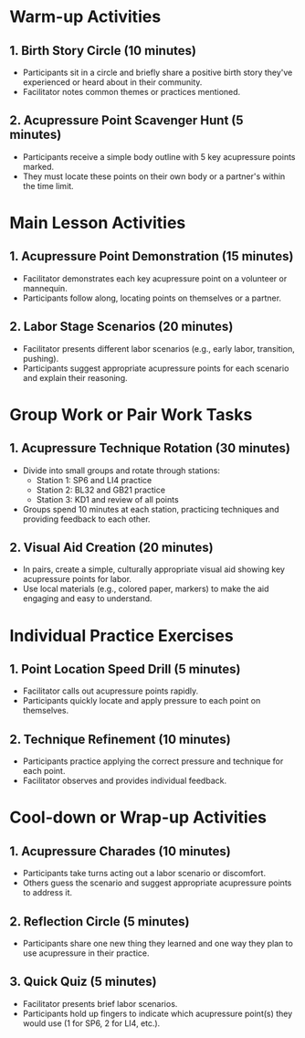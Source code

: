 # Warm-up Activities

## 1. Birth Story Circle (10 minutes)
- Participants sit in a circle and briefly share a positive birth story they've experienced or heard about in their community.
- Facilitator notes common themes or practices mentioned.

## 2. Acupressure Point Scavenger Hunt (5 minutes)
- Participants receive a simple body outline with 5 key acupressure points marked.
- They must locate these points on their own body or a partner's within the time limit.

# Main Lesson Activities

## 1. Acupressure Point Demonstration (15 minutes)
- Facilitator demonstrates each key acupressure point on a volunteer or mannequin.
- Participants follow along, locating points on themselves or a partner.

## 2. Labor Stage Scenarios (20 minutes)
- Facilitator presents different labor scenarios (e.g., early labor, transition, pushing).
- Participants suggest appropriate acupressure points for each scenario and explain their reasoning.

# Group Work or Pair Work Tasks

## 1. Acupressure Technique Rotation (30 minutes)
- Divide into small groups and rotate through stations:
  - Station 1: SP6 and LI4 practice
  - Station 2: BL32 and GB21 practice
  - Station 3: KD1 and review of all points
- Groups spend 10 minutes at each station, practicing techniques and providing feedback to each other.

## 2. Visual Aid Creation (20 minutes)
- In pairs, create a simple, culturally appropriate visual aid showing key acupressure points for labor.
- Use local materials (e.g., colored paper, markers) to make the aid engaging and easy to understand.

# Individual Practice Exercises

## 1. Point Location Speed Drill (5 minutes)
- Facilitator calls out acupressure points rapidly.
- Participants quickly locate and apply pressure to each point on themselves.

## 2. Technique Refinement (10 minutes)
- Participants practice applying the correct pressure and technique for each point.
- Facilitator observes and provides individual feedback.

# Cool-down or Wrap-up Activities

## 1. Acupressure Charades (10 minutes)
- Participants take turns acting out a labor scenario or discomfort.
- Others guess the scenario and suggest appropriate acupressure points to address it.

## 2. Reflection Circle (5 minutes)
- Participants share one new thing they learned and one way they plan to use acupressure in their practice.

## 3. Quick Quiz (5 minutes)
- Facilitator presents brief labor scenarios.
- Participants hold up fingers to indicate which acupressure point(s) they would use (1 for SP6, 2 for LI4, etc.).